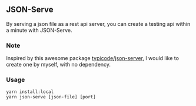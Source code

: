 ## JSON-Serve

By serving a json file as a rest api server, you can create a testing api within a minute with JSON-Serve.

### Note

Inspired by this awesome package [typicode/json-server](https://github.com/typicode/json-server), I would like to create one by myself, with no dependency.

### Usage

```shell
yarn install:local
yarn json-serve [json-file] [port]
```
